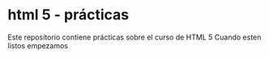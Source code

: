 # html 5 - prácticas
Este repositorio contiene prácticas sobre el curso de HTML 5
Cuando esten listos empezamos

